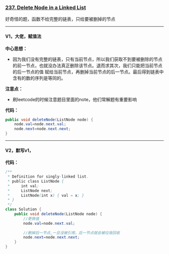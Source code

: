 ### [237. Delete Node in a Linked List](https://leetcode.com/problems/delete-node-in-a-linked-list/)

好奇怪的题，函数不给完整的链表，只给要被删掉的节点

---

#### V1，大佬，赋值法

**中心思想：**
- 因为我们没有完整的链表，只有当前节点，所以我们获取不到要被删除的节点的前一节点，也就没办法真正删除该节点。退而求其次，我们只能把当前节点的后一节点的值
赋给当前节点，再删掉当前节点的后一节点。最后得到链表中含有的数的序列是等同的。

**注意点：**
- 刷leetcode的时候注意题目里面的note，他们常解题有重要影响

**代码：**
```java
public void deleteNode(ListNode node) {
    node.val=node.next.val;
    node.next=node.next.next;
}
```

---

#### V2，默写v1，

**代码：**
```java
/**
 * Definition for singly-linked list.
 * public class ListNode {
 *     int val;
 *     ListNode next;
 *     ListNode(int x) { val = x; }
 * }
 */
class Solution {
    public void deleteNode(ListNode node) {
        //更换值
        node.val=node.next.val;
        
        //删掉后一节点,一旦没被引用，后一节点就会被垃圾回收
        node.next=node.next.next;
    }
}
```
